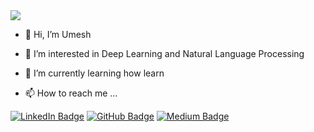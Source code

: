 <img src="https://komarev.com/ghpvc/?username=Umesh1307&label=Profile+views&color=129e00&style=plastic">

- 👋 Hi, I’m Umesh 
- 👀 I’m interested in Deep Learning and Natural Language Processing
- 🌱 I’m currently learning how learn

- 📫 How to reach me ...

[![LinkedIn Badge](https://img.shields.io/badge/LinkedIn-0077B5?style=for-the-badge&logo=linkedin&logoColor=white)](https://www.linkedin.com/in/umesh-rathod-894720186/)
[![GitHub Badge](https://img.shields.io/badge/GitHub-100000?style=for-the-badge&logo=github&logoColor=white)](https://github.com/Umesh1307)
[![Medium Badge](https://img.shields.io/badge/Medium-1DA1F2?style=for-the-badge&logo=medium&logoColor=white)](https://medium.com/@umesh.rathod1307)


<!---
umesh-vitraya/umesh-vitraya is a ✨ special ✨ repository because its `README.md` (this file) appears on your GitHub profile.
You can click the Preview link to take a look at your changes.
--->
